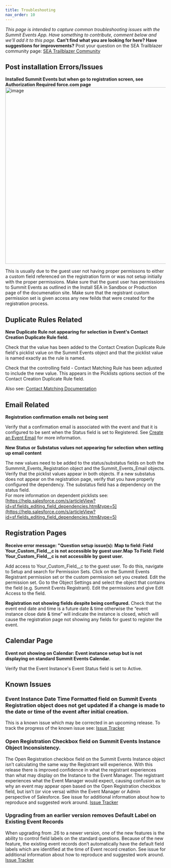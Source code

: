 ```yaml
---
title: Troubleshooting
nav_order: 10
---
```


*This page is intended to capture common troubleshooting issues with the Summit Events App.  Have something to contribute, comment below and we'll add it to this page.*  __Can't find what you are looking for here?  Have suggestions for improvements?__  Post your question on the SEA Trailblazer community page:  [SEA Trailblazer Community](https://trailhead.salesforce.com/trailblazer-community/groups/0F94S000000kHi2SAE)


## Post installation Errors/Issues

**Installed Summit Events but when go to registration screen, see Authorization Required force.com page**
<img width="554" alt="image" src="https://github.com/user-attachments/assets/51960dc7-dc13-41b1-b3eb-101dc830b983">

This is usually due to the guest user not having proper permissons to either a custom field referenced on the registration form or was not setup initially with the proper permissions.  Make sure that the guest user has permissions to Summit Events as outlined in the Install SEA in Sandbox or Production page of the documenation site.  Make sure that the registrant custom permission set is given access any new feilds that were created for the registration process.

## Duplicate Rules Related

**New Duplicate Rule not appearing for selection in Event's Contact Creation Duplicate Rule field.**

Check that the value has been added to the Contact Creation Duplicate Rule field's picklist value on the Summit Events object and that the picklist value is named exactly as the rule is named.

Check that the controlling field - Contact Matching Rule has been adjusted to include the new value.  This appears in the Picklists options section of the Contact Creation Duplicate Rule field.

Also see: [Contact Matching Documentation](https://sfdo-community-sprints.github.io/summit-events-app-documentation/docs/advanced-features/Contact-Matching/)


## Email Related

**Registration confirmation emails not being sent**

Verify that a confirmation email is associated with the event and that it is configured to be sent when the Status field is set to Registered.  See [Create an Event Email](https://sfdo-community-sprints.github.io/summit-events-app-documentation/docs/standard-features/create-event-email/create-event-email/) for more information.

**New Status or Substatus values not appearing for selection when setting up email content**

The new values need to be added to the status/substatus fields on both the Summmit_Events_Registration object and the Summit_Events_Email objects.  Verify that the picklist values appear in both objects.
If a new substatus does not appear on the registration page, verify that you have properly configured the dependency.  The substatus field has a dependency on the status field.  
For more information on dependent picklists see: [https://help.salesforce.com/s/articleView?id=sf.fields_editing_field_dependencies.htm&type=5](https://help.salesforce.com/s/articleView?id=sf.fields_editing_field_dependencies.htm&type=5)


## Registration Pages

**Receive error message: "Question setup issue(s): Map to field: Field Your_Custom_Field__c is not accessible by guest user.Map To Field: Field Your_Custom_Field__c is not accessible by guest user.**

Add access to Your_Custom_Field__c to the guest user.  To do this, navigate to Setup and search for Permission Sets.  Click on the Summit Events Registrant permission set or the custom permission set you created.  Edit the permission set.  Go to the Object Settings and select the object that contains the field (e.g. Summit Events Registrant).  Edit the permissions and give Edit Access to the field.

**Registration not showing fields despite being configured.**
Check that the event end date and time is a future date & time otherwise the “event instance close date & time”  will indicate the instance is closed, which will cause the registration page not showing any fields for guest to register the event. 


## Calendar Page
**Event not showing on Calendar: Event instance setup but is not displaying on standard Summit Events Calendar.**

Verify that the Event Instance's Event Status field is set to Active.


## Known Issues

### Event Instance Date Time Formatted field on Summit Events Registration object does not get updated if a change is made to the date or time of the event after initial creation.
This is a known issue which may be corrected in an upcoming release.  To track the progress of the known issue see: [Issue Tracker](https://github.com/SFDO-Community/Summit-Events-App/issues/525)

### Open Registration Checkbox field on Summit Events Instance Object Inconsistency.
The Open Registration checkbox field on the Summit Events Instance object isn’t calculating the same way the Registrant will experience. With this release there is improved confidence in what the registrant experiences than what may display on the Instance to the Event Manager. The registrant experiences what the Event Manager would expect, causing confusion as to why an event may appear open based on the Open Registration checkbox field, but isn’t (or vice versa) within the Event Manager or Admin perspective of Salesforce.  See issue for additional information about how to reproduce and suggested work around. [Issue Tracker](https://github.com/SFDO-Community/Summit-Events-App/issues/541)

### Upgrading from an earlier version removes Default Label on Existing Event Records
When upgrading from .26 to a newer version, one of the new features is the ability to control field labels on the standard questions. Because of the new feature, the existing event records don’t automatically have the default field labels which are identified at the time of Event record creation.   See issue for additional information about how to reproduce and suggested work around. [Issue Tracker](https://github.com/SFDO-Community/Summit-Events-App/issues/410)

